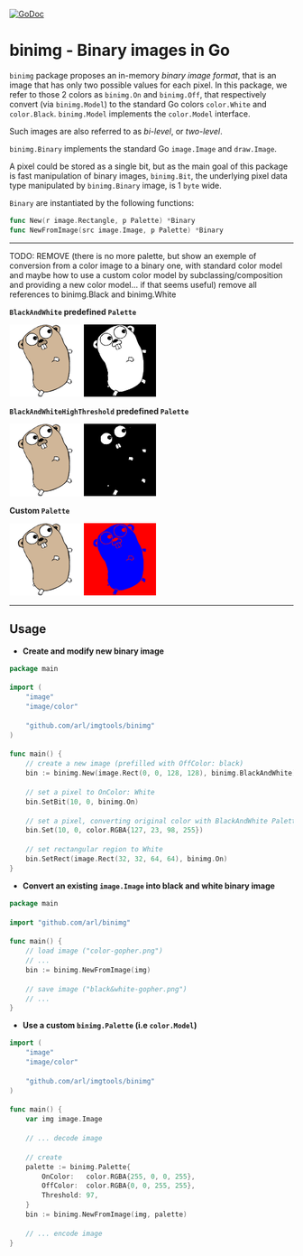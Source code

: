 [![GoDoc](http://img.shields.io/badge/go-documentation-blue.svg?style=flat-square)](http://godoc.org/github.com/arl/imgtools/binimg)

# binimg - Binary images in Go


`binimg` package proposes an in-memory *binary image format*, that is an image
that has only two possible values for each pixel. In this package, we refer to
those 2 colors as `binimg.On` and `binimg.Off`, that respectively convert (via
`binimg.Model`) to the standard Go colors `color.White` and `color.Black`.
`binimg.Model` implements the `color.Model` interface.

Such images are also referred to as *bi-level*, or *two-level*.

`binimg.Binary` implements the standard Go `image.Image` and `draw.Image`.

A pixel could be stored as a single bit, but as the main goal of this package
is fast manipulation of binary images, `binimg.Bit`, the underlying pixel data
type manipulated by `binimg.Binary` image, is 1 `byte` wide.

`Binary` are instantiated by the following functions:

```go
func New(r image.Rectangle, p Palette) *Binary
func NewFromImage(src image.Image, p Palette) *Binary
```

-----------------------
TODO: REMOVE (there is no more palette, but show an exemple of conversion from a color image to a binary one, with standard color model and maybe how to use a custom color model by subclassing/composition and providing a new color model... if that seems useful)
 remove all references to binimg.Black and binimg.White

**`BlackAndWhite` predefined `Palette`**

<img src="https://github.com/arl/imgtools/blob/readme-images/colorgopher.png" width="128">  <img src="https://github.com/arl/imgtools/blob/readme-images/bwgopher.png" width="128">

**`BlackAndWhiteHighThreshold` predefined `Palette`**

<img src="https://github.com/arl/imgtools/blob/readme-images/colorgopher.png" width="128">  <img src="https://github.com/arl/imgtools/blob/readme-images/bwgopher.high.threshold.png" width="128">

**Custom `Palette`**

<img src="https://github.com/arl/imgtools/blob/readme-images/colorgopher.png" width="128">  <img src="https://github.com/arl/imgtools/blob/readme-images/redblue.gopher.png" width="128">

-----------------------

## Usage

- **Create and modify new binary image**

```go
package main

import (
	"image"
	"image/color"

	"github.com/arl/imgtools/binimg"
)

func main() {
	// create a new image (prefilled with OffColor: black)
	bin := binimg.New(image.Rect(0, 0, 128, 128), binimg.BlackAndWhite)

	// set a pixel to OnColor: White
	bin.SetBit(10, 0, binimg.On)

	// set a pixel, converting original color with BlackAndWhite Palette
	bin.Set(10, 0, color.RGBA{127, 23, 98, 255})

	// set rectangular region to White
	bin.SetRect(image.Rect(32, 32, 64, 64), binimg.On)
}
```

- **Convert an existing `image.Image` into black and white binary image**

```go
package main

import "github.com/arl/binimg"

func main() {
	// load image ("color-gopher.png")
	// ...
	bin := binimg.NewFromImage(img)

	// save image ("black&white-gopher.png")
	// ...
}
```

- **Use a custom `binimg.Palette` (i.e `color.Model`)**

```go
import (
	"image"
	"image/color"

	"github.com/arl/imgtools/binimg"
)

func main() {
	var img image.Image

	// ... decode image

	// create
	palette := binimg.Palette{
		OnColor:   color.RGBA{255, 0, 0, 255},
		OffColor:  color.RGBA{0, 0, 255, 255},
		Threshold: 97,
	}
	bin := binimg.NewFromImage(img, palette)

	// ... encode image
}
```
